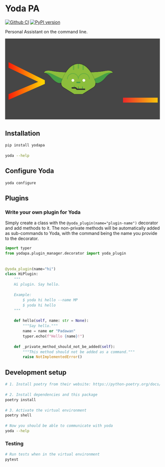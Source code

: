 # Yoda PA

[![Github CI](https://github.com/yoda-pa/yoda/actions/workflows/ci.yml/badge.svg)](https://github.com/yoda-pa/yoda/actions/workflows/ci.yml)
[![PyPI version](https://badge.fury.io/py/yodapa.svg)](https://badge.fury.io/py/yodapa)

Personal Assistant on the command line.

![Yoda](logo.png)

## Installation

```bash
pip install yodapa

yoda --help
```

## Configure Yoda

```bash
yoda configure
```

## Plugins

### Write your own plugin for Yoda

Simply create a class with the `@yoda_plugin(name="plugin-name")` decorator and add methods to it. The non-private
methods will be automatically added as sub-commands to Yoda, with the command being the name you provide to the
decorator.

```python
import typer
from yodapa.plugin_manager.decorator import yoda_plugin


@yoda_plugin(name="hi")
class HiPlugin:
    """
    Hi plugin. Say hello.

    Example:
        $ yoda hi hello --name MP
        $ yoda hi hello
    """

    def hello(self, name: str = None):
        """Say hello."""
        name = name or "Padawan"
        typer.echo(f"Hello {name}!")

    def _private_method_should_not_be_added(self):
        """This method should not be added as a command."""
        raise NotImplementedError()
```

## Development setup

```bash
# 1. Install poetry from their website: https://python-poetry.org/docs/#installation

# 2. Install dependencies and this package
poetry install

# 3. Activate the virtual environment
poetry shell

# Now you should be able to communicate with yoda
yoda --help
```

### Testing

```bash
# Run tests when in the virtual environment
pytest
```
